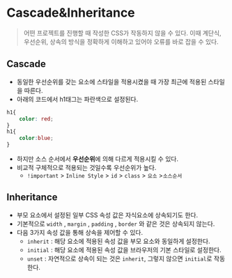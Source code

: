 # Cascade&Inheritance

> 어떤 프로젝트를 진행할 때 작성한 CSS가 작동하지 않을 수 있다. 이때 계단식, 우선순위, 상속의 방식을 정확하게 이해하고 있어야 오류를 바로 잡을 수 있다.



## Cascade

- 동일한 우선순위를 갖는 요소에 스타일을 적용시켰을 때 가장 최근에 적용된 스타일을 따른다.
- 아래의 코드에서 h1태그는 파란색으로 설정된다.

```css
h1{
    color: red;
}
h1{
    color:blue;
}
```

- 하지만 소스 순서에서 **우선순위**에 의해 다르게 적용시킬 수 있다.
- 비교적 구체적으로 적용되는 것일수록 우선순위가 높다.
  - `!important` > `Inline Style` > `id` > `class` > `요소` >`소스순서` 



## Inheritance

- 부모 요소에서 설정된 일부 CSS 속성 값은 자식요소에 상속되기도 한다.
- 기본적으로 `width` , `margin` , `padding` , `border` 와 같은 것은 상속되지 않는다.
- 다음 3가지 속성 값을 통해 상속을 제어할 수 있다.
  - `inherit` : 해당 요소에 적용된 속성 값을 부모 요소와 동일하게 설정한다.
  - `initial` : 해당 요소에 적용된 속성 값을 브라우저의 기본 스타일로 설정한다.
  - `unset` : 자연적으로 상속이 되는 것은 `inherit`, 그렇지 않으면 `initial`로 작동한다.
